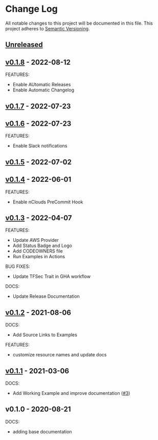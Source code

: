 # Change Log

All notable changes to this project will be documented in this file.
This project adheres to [Semantic Versioning](http://semver.org/).

<a name="unreleased"></a>
## [Unreleased]



<a name="v0.1.8"></a>
## [v0.1.8] - 2022-08-12
FEATURES:
- Enable AUtomatic Releases
- Enable Automatic Changelog


<a name="v0.1.7"></a>
## [v0.1.7] - 2022-07-23



<a name="v0.1.6"></a>
## [v0.1.6] - 2022-07-23
FEATURES:
- Enable Slack notifications


<a name="v0.1.5"></a>
## [v0.1.5] - 2022-07-02



<a name="v0.1.4"></a>
## [v0.1.4] - 2022-06-01
FEATURES:
- Enable nClouds PreCommit Hook


<a name="v0.1.3"></a>
## [v0.1.3] - 2022-04-07
FEATURES:
- Update AWS Provider
- Add Status Badge and Logo
- Add CODEOWNERS file
- Run Examples in Actions

BUG FIXES:
- Update TFSec Trait in GHA workflow

DOCS:
- Update Release Documentation


<a name="v0.1.2"></a>
## [v0.1.2] - 2021-08-06
DOCS:
- Add Source Links to Examples

FEATURES:
- customize resource names and update docs


<a name="v0.1.1"></a>
## [v0.1.1] - 2021-03-06
DOCS:
- Add Working Example and improve documentation ([#3](https://github.com/nclouds/terraform-aws-iam-policy/issues/3))


<a name="v0.1.0"></a>
## v0.1.0 - 2020-08-21
DOCS:
- adding base documentation


[Unreleased]: https://github.com/nclouds/terraform-aws-iam-policy/compare/v0.1.8...HEAD
[v0.1.8]: https://github.com/nclouds/terraform-aws-iam-policy/compare/v0.1.7...v0.1.8
[v0.1.7]: https://github.com/nclouds/terraform-aws-iam-policy/compare/v0.1.6...v0.1.7
[v0.1.6]: https://github.com/nclouds/terraform-aws-iam-policy/compare/v0.1.5...v0.1.6
[v0.1.5]: https://github.com/nclouds/terraform-aws-iam-policy/compare/v0.1.4...v0.1.5
[v0.1.4]: https://github.com/nclouds/terraform-aws-iam-policy/compare/v0.1.3...v0.1.4
[v0.1.3]: https://github.com/nclouds/terraform-aws-iam-policy/compare/v0.1.2...v0.1.3
[v0.1.2]: https://github.com/nclouds/terraform-aws-iam-policy/compare/v0.1.1...v0.1.2
[v0.1.1]: https://github.com/nclouds/terraform-aws-iam-policy/compare/v0.1.0...v0.1.1
